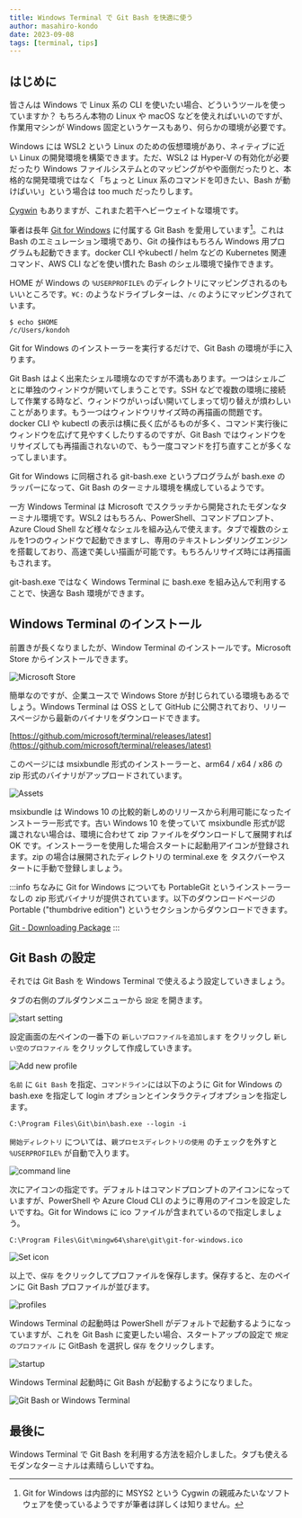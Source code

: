 ```yaml
---
title: Windows Terminal で Git Bash を快適に使う
author: masahiro-kondo
date: 2023-09-08
tags: [terminal, tips]
---
```


## はじめに
皆さんは Windows で Linux 系の CLI を使いたい場合、どういうツールを使っていますか？ もちろん本物の Linux や macOS などを使えればいいのですが、作業用マシンが Windows 固定というケースもあり、何らかの環境が必要です。

Windows には WSL2 という Linux のための仮想環境があり、ネィティブに近い Linux の開発環境を構築できます。ただ、WSL2 は Hyper-V の有効化が必要だったり Windows ファイルシステムとのマッピングがやや面倒だったりと、本格的な開発環境ではなく「ちょっと Linux 系のコマンドを叩きたい、Bash が動けばいい」という場合は too much だったりします。

[Cygwin](https://www.cygwin.com/) もありますが、これまた若干ヘビーウェイトな環境です。

筆者は長年 [Git for Windows](https://gitforwindows.org/) に付属する Git Bash を愛用しています[^1]。これは Bash のエミュレーション環境であり、Git の操作はもちろん Windows 用プログラムも起動できます。docker CLI やkubectl / helm などの Kubernetes 関連コマンド、AWS CLI などを使い慣れた Bash のシェル環境で操作できます。

[^1]: Git for Windows は内部的に MSYS2 という Cygwin の親戚みたいなソフトウェアを使っているようですが筆者は詳しくは知りません。

HOME が Windows の `%USERPROFILE%` のディレクトリにマッピングされるのもいいところです。`¥C:` のようなドライブレターは、`/c` のようにマッピングされています。

```shell
$ echo $HOME
/c/Users/kondoh
```

Git for Windows のインストーラーを実行するだけで、Git Bash の環境が手に入ります。

Git Bash はよく出来たシェル環境なのですが不満もあります。一つはシェルごとに単独のウィンドウが開いてしまうことです。SSH などで複数の環境に接続して作業する時など、ウィンドウがいっぱい開いてしまって切り替えが煩わしいことがあります。もう一つはウィンドウリサイズ時の再描画の問題です。docker CLI や kubectl の表示は横に長く広がるものが多く、コマンド実行後にウィンドウを広げて見やすくしたりするのですが、Git Bash ではウィンドウをリサイズしても再描画されないので、もう一度コマンドを打ち直すことが多くなってしまいます。

Git for Windows に同梱される git-bash.exe というプログラムが bash.exe のラッパーになって、Git Bash のターミナル環境を構成しているようです。

一方 Windows Terminal は Microsoft でスクラッチから開発されたモダンなターミナル環境です。WSL2 はもちろん、PowerShell、コマンドプロンプト、Azure Cloud Shell など様々なシェルを組み込んで使えます。タブで複数のシェルを1つのウィンドウで起動できますし、専用のテキストレンダリングエンジンを搭載しており、高速で美しい描画が可能です。もちろんリサイズ時には再描画もされます。

git-bash.exe ではなく Windows Terminal に bash.exe を組み込んで利用することで、快適な Bash 環境ができます。

## Windows Terminal のインストール
前置きが長くなりましたが、Window Terminal のインストールです。Microsoft Store からインストールできます。

![Microsoft Store](https://i.gyazo.com/80a36dbb2c974a3f7b0921686bec49a9.png)

簡単なのですが、企業ユースで Windows Store が封じられている環境もあるでしょう。Windows Terminal は OSS として GitHub に公開されており、リリースページから最新のバイナリをダウンロードできます。

[https://github.com/microsoft/terminal/releases/latest](https://github.com/microsoft/terminal/releases/latest)

このページには msixbundle 形式のインストーラーと、arm64 / x64 / x86 の zip 形式のバイナリがアップロードされています。

![Assets](https://i.gyazo.com/688f17dcfaa162217d88a0beba33194c.png)

msixbundle は Windows 10 の比較的新しめのリリースから利用可能になったインストーラー形式です。古い Windows 10 を使っていて msixbundle 形式が認識されない場合は、環境に合わせて zip ファイルをダウンロードして展開すれば OK です。インストーラーを使用した場合スタートに起動用アイコンが登録されます。zip の場合は展開されたディレクトリの terminal.exe を タスクバーやスタートに手動で登録しましょう。

:::info
ちなみに Git for Windows についても PortableGit というインストーラーなしの zip 形式バイナリが提供されています。以下のダウンロードページの Portable ("thumbdrive edition") というセクションからダウンロードできます。

[Git - Downloading Package](https://git-scm.com/download/win)
:::

## Git Bash の設定

それでは Git Bash を Windows Terminal で使えるよう設定していきましょう。

タブの右側のプルダウンメニューから `設定` を開きます。

![start setting](https://i.gyazo.com/5fdcaf48035ea94aea32e3ac104d83bd.png)

設定画面の左ペインの一番下の `新しいプロファイルを追加します` をクリックし `新しい空のプロファイル` をクリックして作成していきます。

![Add new profile](https://i.gyazo.com/eb511d3d324a411631bc4502093fc817.png)

`名前` に `Git Bash` を指定、`コマンドライン`には以下のように Git for Windows の bash.exe を指定して login オプションとインタラクティブオプションを指定します。

`C:\Program Files\Git\bin\bash.exe --login -i`

`開始ディレクトリ` については、`親プロセスディレクトリの使用` のチェックを外すと `%USERPROFILE%` が自動で入ります。

![command line](https://i.gyazo.com/e69fc892239808c56103f6321437c691.png)

次にアイコンの指定です。デフォルトはコマンドプロンプトのアイコンになっていますが、PowerShell や Azure Cloud CLI のように専用のアイコンを設定したいですね。Git for Windows に ico ファイルが含まれているので指定しましょう。

`C:\Program Files\Git\mingw64\share\git\git-for-windows.ico`

![Set icon](https://i.gyazo.com/98883c8cce37e04b32256890d147cff8.png)

以上で、`保存` をクリックしてプロファイルを保存します。保存すると、左のペインに Git Bash プロファイルが並びます。

![profiles](https://i.gyazo.com/dfa28edb54f75745fba4388fd7536545.png)

Windows Terminal の起動時は PowerShell がデフォルトで起動するようになっていますが、これを Git Bash に変更したい場合、スタートアップの設定で `規定のプロファイル` に GitBash を選択し `保存` をクリックします。

![startup](https://i.gyazo.com/267c1a2d6d4bc39602b1b76040b0b4ac.png)

Windows Terminal 起動時に Git Bash が起動するようになりました。

![Git Bash or Windows Terminal](https://i.gyazo.com/4c9f82d7f6b7b91b5f18ef3e28a2f65b.png)

## 最後に
Windows Terminal で Git Bash を利用する方法を紹介しました。タブも使えるモダンなターミナルは素晴らしいですね。
